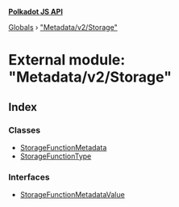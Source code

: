 **[Polkadot JS API](../README.md)**

[Globals](../globals.md) › ["Metadata/v2/Storage"](_metadata_v2_storage_.md)

# External module: "Metadata/v2/Storage"

## Index

### Classes

* [StorageFunctionMetadata](../classes/_metadata_v2_storage_.storagefunctionmetadata.md)
* [StorageFunctionType](../classes/_metadata_v2_storage_.storagefunctiontype.md)

### Interfaces

* [StorageFunctionMetadataValue](../interfaces/_metadata_v2_storage_.storagefunctionmetadatavalue.md)